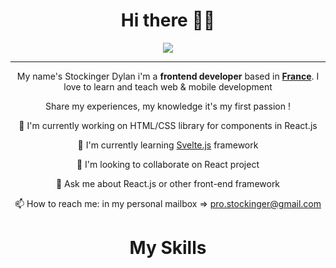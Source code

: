 <div style="text-align:center;margin:auto;">
  <h1 style="text-align:center;">Hi there 👋😄</h1>
  <img src='https://media.giphy.com/media/cNfIqjpCY1zqfaLmd8/giphy.gif' />
  <hr/>
  <p>My name's Stockinger Dylan i'm a <b>frontend developer</b> based in <b><u>France</u></b>. I love to learn and teach web & mobile development</p>
  <p>Share my experiences, my knowledge it's my first passion !</p>
  
   <p>🔭 I'm currently working on HTML/CSS library for components in React.js</p>
   <p>🌱 I'm currently learning <a href="https://svelte.dev/">Svelte.js</a> framework</p>
   <p>👯 I'm looking to collaborate on React project</p>
   <p>💬 Ask me about React.js or other front-end framework</p>
   <p>📫 How to reach me: in my personal mailbox => <a href="mailto:pro.stockinger@gmail.com">pro.stockinger@gmail.com</a></p>
   
   <h1>My Skills</h1>

 </div>
<!--
**dylanstockinger/dylanstockinger** is a ✨ _special_ ✨ repository because its `README.md` (this file) appears on your GitHub profile.
Here are some ideas to get you started:
- 🔭 I’m currently working on ...
- 🌱 I’m currently learning ...
- 👯 I’m looking to collaborate on ...
- 🤔 I’m looking for help with ...
- 💬 Ask me about ...
- 📫 How to reach me: ...
- 😄 Pronouns: ...
- ⚡ Fun fact: ...
-->

